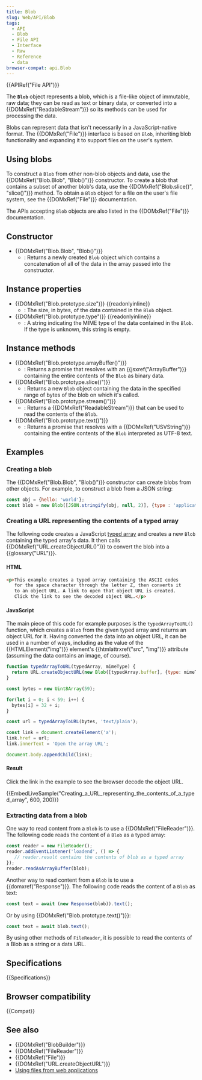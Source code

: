 ```yaml
---
title: Blob
slug: Web/API/Blob
tags:
  - API
  - Blob
  - File API
  - Interface
  - Raw
  - Reference
  - data
browser-compat: api.Blob
---
```

{{APIRef("File API")}}

The **`Blob`** object represents a blob, which is a file-like object of immutable, raw data; they can be read as text or binary data, or converted into a {{DOMxRef("ReadableStream")}} so its methods can be used for processing the data.

Blobs can represent data that isn't necessarily in a JavaScript-native format. The {{DOMxRef("File")}} interface is based on `Blob`, inheriting blob functionality and expanding it to support files on the user's system.

## Using blobs

To construct a `Blob` from other non-blob objects and data, use the {{DOMxRef("Blob.Blob", "Blob()")}} constructor. To create a blob that contains a subset of another blob's data, use the {{DOMxRef("Blob.slice()", "slice()")}} method. To obtain a `Blob` object for a file on the user's file system, see the {{DOMxRef("File")}} documentation.

The APIs accepting `Blob` objects are also listed in the {{DOMxRef("File")}} documentation.

## Constructor

- {{DOMxRef("Blob.Blob", "Blob()")}}
  - : Returns a newly created `Blob` object which contains a concatenation of all of the data in the array passed into the constructor.

## Instance properties

- {{DOMxRef("Blob.prototype.size")}} {{readonlyinline}}
  - : The size, in bytes, of the data contained in the `Blob` object.
- {{DOMxRef("Blob.prototype.type")}} {{readonlyinline}}
  - : A string indicating the MIME type of the data contained in the `Blob`. If the type is unknown, this string is empty.

## Instance methods

- {{DOMxRef("Blob.prototype.arrayBuffer()")}}
  - : Returns a promise that resolves with an {{jsxref("ArrayBuffer")}} containing the entire contents of the `Blob` as binary data.
- {{DOMxRef("Blob.prototype.slice()")}}
  - : Returns a new `Blob` object containing the data in the specified range of bytes of the blob on which it's called.
- {{DOMxRef("Blob.prototype.stream()")}}
  - : Returns a {{DOMxRef("ReadableStream")}} that can be used to read the contents of the `Blob`.
- {{DOMxRef("Blob.prototype.text()")}}
  - : Returns a promise that resolves with a {{DOMxRef("USVString")}} containing the entire contents of the `Blob` interpreted as UTF-8 text.

## Examples

### Creating a blob

The {{DOMxRef("Blob.Blob", "Blob()")}} constructor can create blobs from other objects. For example, to construct a blob from a JSON string:

```js
const obj = {hello: 'world'};
const blob = new Blob([JSON.stringify(obj, null, 2)], {type : 'application/json'});
```

### Creating a URL representing the contents of a typed array

The following code creates a JavaScript [typed array](/en-US/docs/Web/JavaScript/Typed_arrays) and creates a new `Blob` containing the typed array's data. It then calls {{DOMxRef("URL.createObjectURL()")}} to convert the blob into a {{glossary("URL")}}.

#### HTML

```html
<p>This example creates a typed array containing the ASCII codes
   for the space character through the letter Z, then converts it
   to an object URL. A link to open that object URL is created.
   Click the link to see the decoded object URL.</p>
```

#### JavaScript

The main piece of this code for example purposes is the `typedArrayToURL()` function, which creates a `Blob` from the given typed array and returns an object URL for it. Having converted the data into an object URL, it can be used in a number of ways, including as the value of the {{HTMLElement("img")}} element's {{htmlattrxref("src", "img")}} attribute (assuming the data contains an image, of course).

```js
function typedArrayToURL(typedArray, mimeType) {
  return URL.createObjectURL(new Blob([typedArray.buffer], {type: mimeType}))
}

const bytes = new Uint8Array(59);

for(let i = 0; i < 59; i++) {
  bytes[i] = 32 + i;
}

const url = typedArrayToURL(bytes, 'text/plain');

const link = document.createElement('a');
link.href = url;
link.innerText = 'Open the array URL';

document.body.appendChild(link);
```

#### Result

Click the link in the example to see the browser decode the object URL.

{{EmbedLiveSample("Creating_a_URL_representing_the_contents_of_a_typed_array", 600, 200)}}

### Extracting data from a blob

One way to read content from a `Blob` is to use a {{DOMxRef("FileReader")}}. The following code reads the content of a `Blob` as a typed array:

```js
const reader = new FileReader();
reader.addEventListener('loadend', () => {
   // reader.result contains the contents of blob as a typed array
});
reader.readAsArrayBuffer(blob);
```

Another way to read content from a `Blob` is to use a {{domxref("Response")}}. The following code reads the content of a `Blob` as text:

```js
const text = await (new Response(blob)).text();
```

Or by using {{DOMxRef("Blob.prototype.text()")}}:

```js
const text = await blob.text();
```

By using other methods of `FileReader`, it is possible to read the contents of a Blob as a string or a data URL.

## Specifications

{{Specifications}}

## Browser compatibility

{{Compat}}

## See also

- {{DOMxRef("BlobBuilder")}}
- {{DOMxRef("FileReader")}}
- {{DOMxRef("File")}}
- {{DOMxRef("URL.createObjectURL")}}
- [Using files from web applications](/en-US/docs/Web/API/File/Using_files_from_web_applications)
